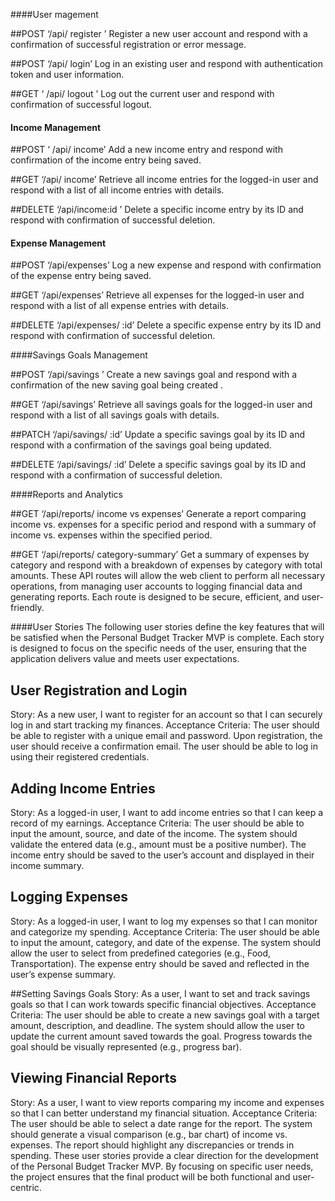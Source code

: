 ####User magement

##POST   ‘/api/ register ’
Register a new user account and respond with a confirmation of successful registration or error message.

##POST  ‘/api/ login’
Log in an existing user and respond with authentication token and user information.

##GET  ‘ /api/ logout ’
Log out the current user and respond with confirmation of successful logout.

#### Income Management

##POST  ‘ /api/ income’
Add a new income entry and respond with confirmation of the income entry being saved.

##GET  ‘/api/ income’
 Retrieve all income entries for the logged-in user and respond with a list of all income entries with details.

##DELETE  ‘/api/income:id ’
Delete a specific income entry by its ID and respond with confirmation of successful deletion.

#### Expense Management

##POST  ‘/api/expenses’
Log a new expense and respond with confirmation of the expense entry being saved.

##GET  ‘/api/expenses’
Retrieve all expenses for the logged-in user and respond with a list of all expense entries with details.

##DELETE ‘/api/expenses/ :id’
Delete a specific expense entry by its ID and respond with confirmation of successful deletion.

####Savings Goals Management

##POST  ‘/api/savings ’
Create a new savings goal and respond with a confirmation of the new saving goal being created .

##GET  ‘/api/savings’
Retrieve all savings goals for the logged-in user and respond with a list of all savings goals with details.

##PATCH  ‘/api/savings/ :id’
Update a specific savings goal by its ID and respond with a confirmation of the savings goal being updated.

##DELETE  ‘/api/savings/ :id’
Delete a specific savings goal by its ID and respond with a confirmation of successful deletion.

####Reports and Analytics

##GET ‘/api/reports/ income vs expenses’
Generate a report comparing income vs. expenses for a specific period and respond with a summary of income vs. expenses within the specified period.

##GET ‘/api/reports/ category-summary’
Get a summary of expenses by category and respond with a breakdown of expenses by category with total amounts.
These API routes will allow the web client to perform all necessary operations, from managing user accounts to logging financial data and generating reports. Each route is designed to be secure, efficient, and user-friendly.

####User Stories
The following user stories define the key features that will be satisfied when the Personal Budget Tracker MVP is complete. Each story is designed to focus on the specific needs of the user, ensuring that the application delivers value and meets user expectations.

## User Registration and Login
Story: As a new user, I want to register for an account so that I can securely log in and start tracking my finances.
Acceptance Criteria:
The user should be able to register with a unique email and password.
Upon registration, the user should receive a confirmation email.
The user should be able to log in using their registered credentials.

## Adding Income Entries
Story: As a logged-in user, I want to add income entries so that I can keep a record of my earnings.
Acceptance Criteria:
The user should be able to input the amount, source, and date of the income.
The system should validate the entered data (e.g., amount must be a positive number).
The income entry should be saved to the user’s account and displayed in their income summary.

## Logging Expenses
Story: As a logged-in user, I want to log my expenses so that I can monitor and categorize my spending.
Acceptance Criteria:
The user should be able to input the amount, category, and date of the expense.
The system should allow the user to select from predefined categories (e.g., Food, Transportation).
The expense entry should be saved and reflected in the user’s expense summary.

##Setting Savings Goals
Story: As a user, I want to set and track savings goals so that I can work towards specific financial objectives.
Acceptance Criteria:
The user should be able to create a new savings goal with a target amount, description, and deadline.
The system should allow the user to update the current amount saved towards the goal.
Progress towards the goal should be visually represented (e.g., progress bar).

## Viewing Financial Reports
Story: As a user, I want to view reports comparing my income and expenses so that I can better understand my financial situation.
Acceptance Criteria:
The user should be able to select a date range for the report.
The system should generate a visual comparison (e.g., bar chart) of income vs. expenses.
The report should highlight any discrepancies or trends in spending.
These user stories provide a clear direction for the development of the Personal Budget Tracker MVP. By focusing on specific user needs, the project ensures that the final product will be both functional and user-centric.



